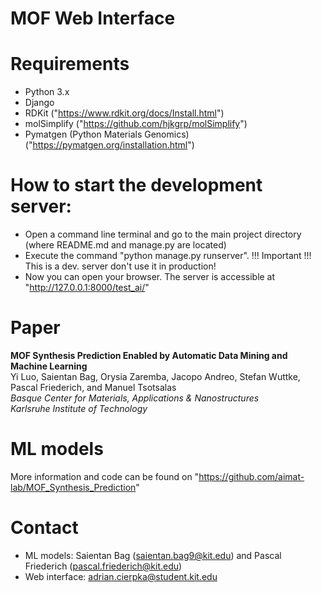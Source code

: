 # MOF Web Interface

# Requirements
- Python 3.x
- Django
- RDKit ("https://www.rdkit.org/docs/Install.html")
- molSimplify ("https://github.com/hjkgrp/molSimplify")
- Pymatgen (Python Materials Genomics) ("https://pymatgen.org/installation.html")

# How to start the development server:
- Open a command line terminal and go to the main project directory (where README.md and manage.py are located)
- Execute the command "python manage.py runserver". !!! Important !!! This is a dev. server don't use it in production!
- Now you can open your browser. The server is accessible at "http://127.0.0.1:8000/test_ai/"

# Paper
**MOF Synthesis Prediction Enabled by Automatic Data Mining and Machine Learning**  
Yi Luo, Saientan Bag, Orysia Zaremba, Jacopo Andreo, Stefan Wuttke, Pascal Friederich, and Manuel Tsotsalas  
*Basque Center for Materials, Applications & Nanostructures*  
*Karlsruhe Institute of Technology*

# ML models
More information and code can be found on "https://github.com/aimat-lab/MOF_Synthesis_Prediction"

# Contact
- ML models: Saientan Bag (saientan.bag9@kit.edu) and Pascal Friederich (pascal.friederich@kit.edu)
- Web interface: adrian.cierpka@student.kit.edu
